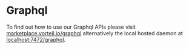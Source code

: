 # Graphql
To find out how to use our Graphql APIs please visit [marketplace.vorteil.io/graphql](https://marketplace.vorteil.io/graphql) alternatively the local hosted daemon at [localhost:7472/graphql](http://localhost:7472/graphql).
